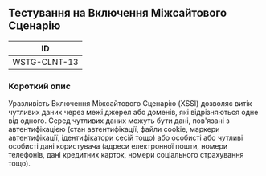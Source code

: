 ## Тестування на Включення Міжсайтового Сценарію
| ID |
|:-:|
| WSTG-CLNT-13 |

### Короткий опис
Уразливість Включення Міжсайтового Сценарію (XSSI) дозволяє витік чутливих даних через межі джерел або доменів, які відрізняються одне від одного. Серед чутливих даних можуть бути дані, пов'язані з автентифікацією (стан автентифікації, файли cookie, маркери автентифікації, ідентифікатори сесій тощо) або особисті або чутливі особисті дані користувача (адреси електронної пошти, номери телефонів, дані кредитних карток, номери соціального страхування тощо). 
